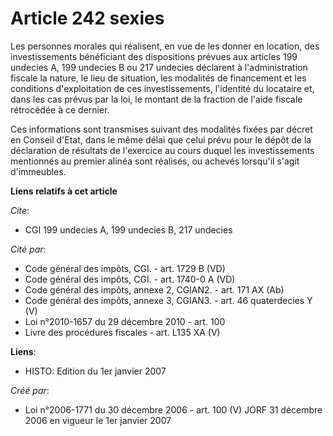 # Article 242 sexies

Les personnes morales qui réalisent, en vue de les donner en location, des investissements bénéficiant des dispositions
prévues aux articles 199 undecies A, 199 undecies B ou 217 undecies déclarent à l'administration fiscale la nature, le lieu
de situation, les modalités de financement et les conditions d'exploitation de ces investissements, l'identité du locataire
et, dans les cas prévus par la loi, le montant de la fraction de l'aide fiscale rétrocédée à ce dernier.

Ces informations sont transmises suivant des modalités fixées par décret en Conseil d'Etat, dans le même délai que celui
prévu pour le dépôt de la déclaration de résultats de l'exercice au cours duquel les investissements mentionnés au premier
alinéa sont réalisés, ou achevés lorsqu'il s'agit d'immeubles.

**Liens relatifs à cet article**

_Cite_:

  - CGI 199 undecies A, 199 undecies B, 217 undecies

_Cité par_:

  - Code général des impôts, CGI. - art. 1729 B (VD)
  - Code général des impôts, CGI. - art. 1740-0 A (VD)
  - Code général des impôts, annexe 2, CGIAN2. - art. 171 AX (Ab)
  - Code général des impôts, annexe 3, CGIAN3. - art. 46 quaterdecies Y (V)
  - Loi n°2010-1657 du 29 décembre 2010 - art. 100
  - Livre des procédures fiscales - art. L135 XA (V)

**Liens**:

  - HISTO: Edition du 1er janvier 2007

_Créé par_:

  - Loi n°2006-1771 du 30 décembre 2006 - art. 100 (V) JORF 31 décembre 2006 en vigueur le 1er janvier 2007
